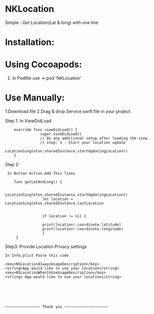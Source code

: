 # NKLocation
Simple  : Get Location(Lat &amp; long) with one line

# Installation:

# Using Cocoapods:
  1. In Podfile use -> pod 'NKLocation'
  
  
# Use Manually: 
  1.Download file
  2.Drag & drop Service.swift file in your project.
  
  
  
Step 1: In ViewDidLoad

        override func viewDidLoad() {
                    super.viewDidLoad()
                    // Do any additional setup after loading the view.
                    // step: 1 : Start your location update
                    LocationSingleton.sharedInstance.startUpdatingLocation()
        }
        
Step 2: 

     In Button Action Add This lines
     
        func getLatAndLong() {
        
                     LocationSingleton.sharedInstance.startUpdatingLocation()
                     let location = LocationSingleton.sharedInstance.lastLocation
                     
                     
                     if location != nil {
                     
                     print(location!.coordinate.latitude)
                     print(location!.coordinate.longitude)
                     }
         }
         
Step3: 
    Provide Location Privacy settings  
    
    In Info.plist Paste this code
    
    <key>NSLocationAlwaysUsageDescription</key>
    <string>App would like to use your location</string>
    <key>NSLocationWhenInUseUsageDescription</key>
    <string> App would like to use your location</string>
    
    
    
    
    
    
    ~~~~~~~~~~~~~~~~ Thank you ~~~~~~~~~~~~~~~~~~~~


